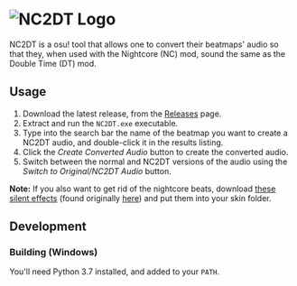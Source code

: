 # ![NC2DT Logo](logo.png)

NC2DT is a osu! tool that allows one to convert their beatmaps' audio so that they, when
used with the Nightcore (NC) mod, sound the same as the Double Time (DT) mod.

## Usage

1. Download the latest release, from the [Releases]() page.
2. Extract and run the `NC2DT.exe` executable.
3. Type into the search bar the name of the beatmap you want to create a NC2DT audio, and
double-click it in the results listing.
4. Click the _Create Converted Audio_ button to create the converted audio.
5. Switch between the normal and NC2DT versions of the audio using the _Switch to Original/NC2DT Audio_ button.

**Note:** If you also want to get rid of the nightcore beats, download [these silent effects]() (found originally [here](https://osu.ppy.sh/community/forums/topics/617312)) and put them into your skin folder.

## Development

### Building (Windows)

You'll need Python 3.7 installed, and added to your `PATH`.
